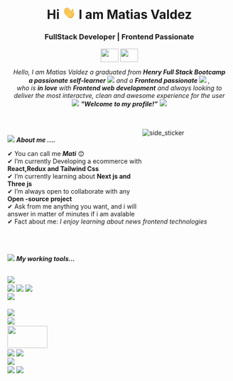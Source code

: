 
<h1 align="center">Hi <img src="https://raw.githubusercontent.com/ABSphreak/ABSphreak/master/gifs/Hi.gif" width="30px"> I am Matias Valdez </h1>
<h3 align="center">FullStack Developer | Frontend Passionate </h3>
<p align="center">
 <a href = "mailto: matiasvaldez8184@gmail.com"><img align="center" src="https://www.vectorlogo.zone/logos/gmail/gmail-icon.svg" height="30" width="40" /></a>
  <a href = "https://www.linkedin.com/in/matiasvaldez1/"><img align="center" src="https://www.vectorlogo.zone/logos/linkedin/linkedin-icon.svg" height="30" width="40" /></a>
</p>
</p>



<p align="center">
  <em>
   Hello, I am Matias Valdez a graduated from <b>Henry Full Stack Bootcamp </b> <br>
    <b>a passionate self-learner</b> <img src="https://github.com/TheDudeThatCode/TheDudeThatCode/blob/master/Assets/Developer.gif" width="30px"> and a <b>Frontend passionate</b>&nbsp;<img src="https://github.com/TheDudeThatCode/TheDudeThatCode/blob/master/Assets/Designer.gif" width="36px">&nbsp,<br>who is <b>in love</b>
    with <b>Frontend web development</b> and always looking to deliver the most interactve, clean and awesome experience for the user
  </em> 
  <br>
  <img src="https://media.giphy.com/media/gH3LO09IOiZIqePwv9/giphy.gif" width="50" /> <b><i align="center">"Welcome to my profile!”</i></b> <img src="https://media.giphy.com/media/qjqUcgIyRjsl2/giphy.gif" width="50" />
</p>
<br><br>
<img align="right" width=200px height=200px alt="side_sticker" src="https://media.giphy.com/media/TEnXkcsHrP4YedChhA/giphy.gif" />

<img src="https://media.giphy.com/media/iY8CRBdQXODJSCERIr/giphy.gif" width="30px">&nbsp;***About me ....***

✔ You can call me ***Mati*** 😊 <br>
✔ I’m currently Developing a ecommerce with **React,Redux and Tailwind Css**<br>
✔ I’m currently learning about **Next js and Three js**<br>
✔ I’m always open to collaborate with any **Open -source project**<br>
✔ Ask from me anything you want, and i will answer in matter of minutes if i am avalable<br>
✔ Fact about me: *I enjoy learning about news frontend technologies*<br><br><br><br>
 

<img src="https://media.giphy.com/media/iY8CRBdQXODJSCERIr/giphy.gif" width="30px">&nbsp;***My working tools...***
<p align="left">
  
  <code> <img height="50" src="https://www.vectorlogo.zone/logos/w3_html5/w3_html5-ar21.svg"> </code>
   <code><img height="50" src="https://www.vectorlogo.zone/logos/w3_css/w3_css-ar21.svg"></code>
   <code><img height="50" src="https://www.vectorlogo.zone/logos/sass-lang/sass-lang-ar21.svg"></code>
   <code><img height="50" src="https://www.vectorlogo.zone/logos/tailwindcss/tailwindcss-ar21.svg"></code>
    <code> <img height="50" src="https://www.vectorlogo.zone/logos/javascript/javascript-ar21.svg"> </code>
  <code> <img height="50" src="https://www.vectorlogo.zone/logos/reactjs/reactjs-ar21.svg"> </code>
  <code><img height="50" src="https://upload.wikimedia.org/wikipedia/commons/thumb/8/8e/Nextjs-logo.svg/207px-Nextjs-logo.svg.png?20190307203525"></code>
 <code> <img height="50" width="90" src="https://raw.githubusercontent.com/prplx/svg-logos/5585531d45d294869c4eaab4d7cf2e9c167710a9/svg/redux.svg"> </code>
   <code><img height="50" src="https://www.vectorlogo.zone/logos/nodejs/nodejs-ar21.svg"></code>
  <code><img height="50" style="background-color:white" src="https://www.vectorlogo.zone/logos/expressjs/expressjs-ar21.svg"></code>
   <code> <img height="50" src="https://www.vectorlogo.zone/logos/mysql/mysql-ar21.svg"> </code>
<code><img height="50" src="https://raw.githubusercontent.com/file-icons/DevOpicons/2c2bf2bdb6507b8e4bfe695c1d54d639fbfed479/svg/scrum.svg"></code>
 <code><img height="50" src="https://raw.githubusercontent.com/AliasIO/wappalyzer/a476e66d8f96562c970d4f09fb2613d566289d54/src/drivers/webextension/images/icons/GitHub.svg"></code>


